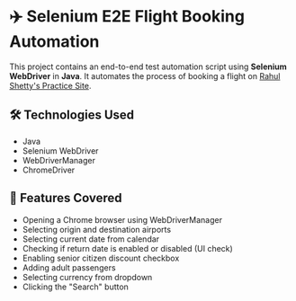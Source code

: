 # ✈️ Selenium E2E Flight Booking Automation

This project contains an end-to-end test automation script using **Selenium WebDriver** in **Java**. It automates the process of booking a flight on [Rahul Shetty's Practice Site](https://rahulshettyacademy.com/dropdownsPractise/).

## 🛠 Technologies Used

- Java
- Selenium WebDriver
- WebDriverManager
- ChromeDriver
## 📌 Features Covered

- Opening a Chrome browser using WebDriverManager
- Selecting origin and destination airports
- Selecting current date from calendar
- Checking if return date is enabled or disabled (UI check)
- Enabling senior citizen discount checkbox
- Adding adult passengers
- Selecting currency from dropdown
- Clicking the "Search" button
